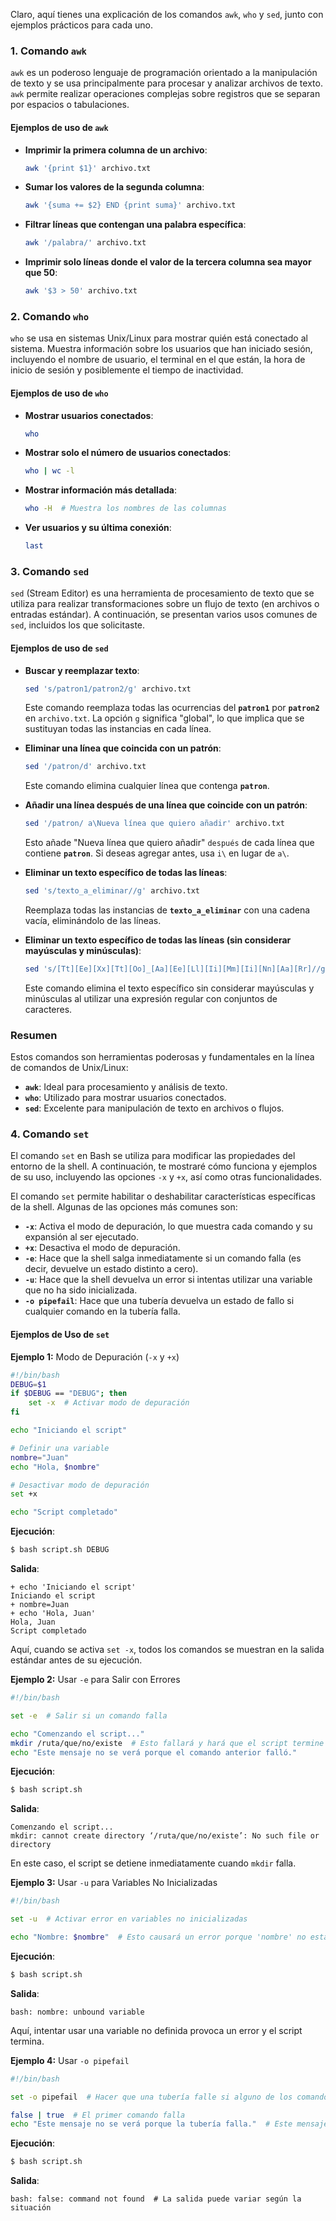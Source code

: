 Claro, aquí tienes una explicación de los comandos `awk`, `who` y `sed`, junto con ejemplos prácticos para cada uno.

### 1. Comando `awk`

`awk` es un poderoso lenguaje de programación orientado a la manipulación de texto y se usa principalmente para procesar y analizar archivos de texto. `awk` permite realizar operaciones complejas sobre registros que se separan por espacios o tabulaciones.

#### Ejemplos de uso de `awk`

- **Imprimir la primera columna de un archivo**:
    ```bash
    awk '{print $1}' archivo.txt
    ```

- **Sumar los valores de la segunda columna**:
    ```bash
    awk '{suma += $2} END {print suma}' archivo.txt
    ```

- **Filtrar líneas que contengan una palabra específica**:
    ```bash
    awk '/palabra/' archivo.txt
    ```

- **Imprimir solo líneas donde el valor de la tercera columna sea mayor que 50**:
    ```bash
    awk '$3 > 50' archivo.txt
    ```

### 2. Comando `who`

`who` se usa en sistemas Unix/Linux para mostrar quién está conectado al sistema. Muestra información sobre los usuarios que han iniciado sesión, incluyendo el nombre de usuario, el terminal en el que están, la hora de inicio de sesión y posiblemente el tiempo de inactividad.

#### Ejemplos de uso de `who`

- **Mostrar usuarios conectados**:
    ```bash
    who
    ```

- **Mostrar solo el número de usuarios conectados**:
    ```bash
    who | wc -l
    ```

- **Mostrar información más detallada**:
    ```bash
    who -H  # Muestra los nombres de las columnas
    ```

- **Ver usuarios y su última conexión**:
    ```bash
    last
    ```

### 3. Comando `sed`

`sed` (Stream Editor) es una herramienta de procesamiento de texto que se utiliza para realizar transformaciones sobre un flujo de texto (en archivos o entradas estándar). A continuación, se presentan varios usos comunes de `sed`, incluidos los que solicitaste.

#### Ejemplos de uso de `sed`

- **Buscar y reemplazar texto**:
    ```bash
    sed 's/patron1/patron2/g' archivo.txt
    ```
    Este comando reemplaza todas las ocurrencias del **`patron1`** por **`patron2`** en `archivo.txt`. La opción `g` significa "global", lo que implica que se sustituyan todas las instancias en cada línea.

- **Eliminar una línea que coincida con un patrón**:
    ```bash
    sed '/patron/d' archivo.txt
    ```
    Este comando elimina cualquier línea que contenga **`patron`**.

- **Añadir una línea después de una línea que coincide con un patrón**:
    ```bash
    sed '/patron/ a\Nueva línea que quiero añadir' archivo.txt
    ```
    Esto añade "Nueva línea que quiero añadir" `después` de cada línea que contiene **`patron`**. Si deseas agregar antes, usa `i\` en lugar de `a\`.

- **Eliminar un texto específico de todas las líneas**:
    ```bash
    sed 's/texto_a_eliminar//g' archivo.txt
    ```
    Reemplaza todas las instancias de **`texto_a_eliminar`** con una cadena vacía, eliminándolo de las líneas.

- **Eliminar un texto específico de todas las líneas (sin considerar mayúsculas y minúsculas)**:
    ```bash
    sed 's/[Tt][Ee][Xx][Tt][Oo]_[Aa][Ee][Ll][Ii][Mm][Ii][Nn][Aa][Rr]//g' archivo.txt
    ```
    Este comando elimina el texto específico sin considerar mayúsculas y minúsculas al utilizar una expresión regular con conjuntos de caracteres.

### Resumen

Estos comandos son herramientas poderosas y fundamentales en la línea de comandos de Unix/Linux:

- **`awk`**: Ideal para procesamiento y análisis de texto.
- **`who`**: Utilizado para mostrar usuarios conectados.
- **`sed`**: Excelente para manipulación de texto en archivos o flujos.


### 4. Comando `set`

El comando `set` en Bash se utiliza para modificar las propiedades del entorno de la shell. A continuación, te mostraré cómo funciona y ejemplos de su uso, incluyendo las opciones `-x` y `+x`, así como otras funcionalidades.

El comando `set` permite habilitar o deshabilitar características específicas de la shell. Algunas de las opciones más comunes son:

- **`-x`**: Activa el modo de depuración, lo que muestra cada comando y su expansión al ser ejecutado.
- **`+x`**: Desactiva el modo de depuración.
- **`-e`**: Hace que la shell salga inmediatamente si un comando falla (es decir, devuelve un estado distinto a cero).
- **`-u`**: Hace que la shell devuelva un error si intentas utilizar una variable que no ha sido inicializada.
- **`-o pipefail`**: Hace que una tubería devuelva un estado de fallo si cualquier comando en la tubería falla.

#### Ejemplos de Uso de `set`

**Ejemplo 1:** Modo de Depuración (`-x` y `+x`)
```bash
#!/bin/bash
DEBUG=$1
if $DEBUG == "DEBUG"; then
    set -x  # Activar modo de depuración
fi

echo "Iniciando el script"

# Definir una variable
nombre="Juan"
echo "Hola, $nombre"

# Desactivar modo de depuración
set +x

echo "Script completado"
```

**Ejecución**:
```bash
$ bash script.sh DEBUG
```

**Salida**:
```
+ echo 'Iniciando el script'
Iniciando el script
+ nombre=Juan
+ echo 'Hola, Juan'
Hola, Juan
Script completado
```

Aquí, cuando se activa `set -x`, todos los comandos se muestran en la salida estándar antes de su ejecución.

**Ejemplo 2:** Usar `-e` para Salir con Errores

```bash
#!/bin/bash

set -e  # Salir si un comando falla

echo "Comenzando el script..."
mkdir /ruta/que/no/existe  # Esto fallará y hará que el script termine aquí
echo "Este mensaje no se verá porque el comando anterior falló."
```

**Ejecución**:
```bash
$ bash script.sh
```

**Salida**:
```
Comenzando el script...
mkdir: cannot create directory ‘/ruta/que/no/existe’: No such file or directory
```

En este caso, el script se detiene inmediatamente cuando `mkdir` falla.

**Ejemplo 3:** Usar `-u` para Variables No Inicializadas

```bash
#!/bin/bash

set -u  # Activar error en variables no inicializadas

echo "Nombre: $nombre"  # Esto causará un error porque 'nombre' no está definido
```

**Ejecución**:
```bash
$ bash script.sh
```

**Salida**:
```
bash: nombre: unbound variable
```

Aquí, intentar usar una variable no definida provoca un error y el script termina.

**Ejemplo 4:** Usar `-o pipefail`

```bash
#!/bin/bash

set -o pipefail  # Hacer que una tubería falle si alguno de los comandos falla

false | true  # El primer comando falla
echo "Este mensaje no se verá porque la tubería falla."  # Este mensaje no se ejecuta
```

**Ejecución**:
```bash
$ bash script.sh
```

**Salida**:
```
bash: false: command not found  # La salida puede variar según la situación
```